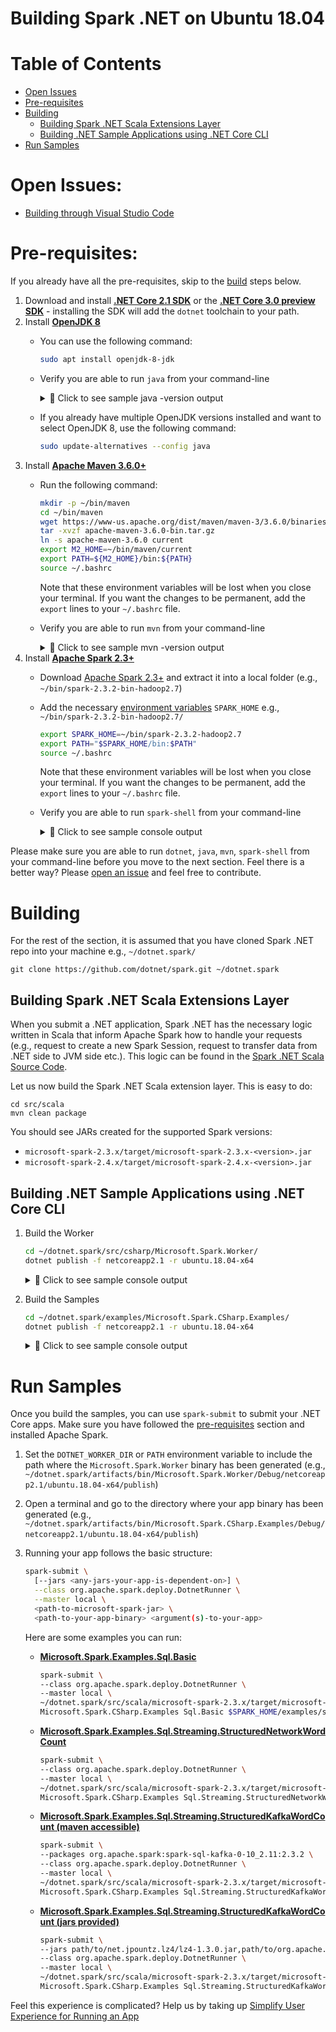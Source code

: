 Building Spark .NET on Ubuntu 18.04
==========================

# Table of Contents
- [Open Issues](#open-issues)
- [Pre-requisites](#pre-requisites)
- [Building](#building)
  - [Building Spark .NET Scala Extensions Layer](#building-spark-net-scala-extensions-layer)
  - [Building .NET Sample Applications using .NET Core CLI](#building-net-sample-applications-using-net-core-cli)
- [Run Samples](#run-samples)

# Open Issues:
- [Building through Visual Studio Code]()

# Pre-requisites:

If you already have all the pre-requisites, skip to the [build](ubuntu-instructions.md#building) steps below.

  1. Download and install **[.NET Core 2.1 SDK](https://dotnet.microsoft.com/download/dotnet-core/2.1)** or the **[.NET Core 3.0 preview SDK](https://dotnet.microsoft.com/download/dotnet-core/3.0)** - installing the SDK will add the `dotnet` toolchain to your path.
  2. Install **[OpenJDK 8](https://openjdk.java.net/install/)** 
     - You can use the following command:
       ```bash
       sudo apt install openjdk-8-jdk
       ```
     - Verify you are able to run `java` from your command-line
       <details>
       <summary>&#x1F4D9; Click to see sample java -version output</summary>
       
       ```
       openjdk version "1.8.0_191"
       OpenJDK Runtime Environment (build 1.8.0_191-8u191-b12-2ubuntu0.18.04.1-b12)
       OpenJDK 64-Bit Server VM (build 25.191-b12, mixed mode)
       ```
     - If you already have multiple OpenJDK versions installed and want to select OpenJDK 8, use the following command:
       ```bash
       sudo update-alternatives --config java
       ```
  3. Install **[Apache Maven 3.6.0+](https://maven.apache.org/download.cgi)**
     - Run the following command:
       ```bash
       mkdir -p ~/bin/maven
       cd ~/bin/maven
       wget https://www-us.apache.org/dist/maven/maven-3/3.6.0/binaries/apache-maven-3.6.0-bin.tar.gz
       tar -xvzf apache-maven-3.6.0-bin.tar.gz
       ln -s apache-maven-3.6.0 current
       export M2_HOME=~/bin/maven/current
       export PATH=${M2_HOME}/bin:${PATH}
       source ~/.bashrc
       ```
       
       Note that these environment variables will be lost when you close your terminal. If you want the changes to be permanent, add the `export` lines to your `~/.bashrc` file.
     - Verify you are able to run `mvn` from your command-line
       <details>
       <summary>&#x1F4D9; Click to see sample mvn -version output</summary>
       
       ```
       Apache Maven 3.6.0 (97c98ec64a1fdfee7767ce5ffb20918da4f719f3; 2018-10-24T18:41:47Z)
       Maven home: ~/bin/apache-maven-3.6.0
       Java version: 1.8.0_191, vendor: Oracle Corporation, runtime: /usr/lib/jvm/java-8-openjdk-amd64/jre
       Default locale: en, platform encoding: UTF-8
       OS name: "linux", version: "4.4.0-17763-microsoft", arch: "amd64", family: "unix"
       ```
  4. Install **[Apache Spark 2.3+](https://spark.apache.org/downloads.html)**
     - Download [Apache Spark 2.3+](https://spark.apache.org/downloads.html) and extract it into a local folder (e.g., `~/bin/spark-2.3.2-bin-hadoop2.7`)
     - Add the necessary [environment variables](https://www.java.com/en/download/help/path.xml) `SPARK_HOME` e.g., `~/bin/spark-2.3.2-bin-hadoop2.7/`
       ```bash
       export SPARK_HOME=~/bin/spark-2.3.2-hadoop2.7
       export PATH="$SPARK_HOME/bin:$PATH"
       source ~/.bashrc
       ```
       
       Note that these environment variables will be lost when you close your terminal. If you want the changes to be permanent, add the `export` lines to your `~/.bashrc` file.
     - Verify you are able to run `spark-shell` from your command-line
        <details>
        <summary>&#x1F4D9; Click to see sample console output</summary>
        
        ```
        Welcome to
              ____              __
             / __/__  ___ _____/ /__
            _\ \/ _ \/ _ `/ __/  '_/
           /___/ .__/\_,_/_/ /_/\_\   version 2.3.2
              /_/

        Using Scala version 2.11.8 (Java HotSpot(TM) 64-Bit Server VM, Java 1.8.0_201)
        Type in expressions to have them evaluated.
        Type :help for more information.

        scala> sc
        res0: org.apache.spark.SparkContext = org.apache.spark.SparkContext@6eaa6b0c
        ```
                   
        </details>

Please make sure you are able to run `dotnet`, `java`, `mvn`, `spark-shell` from your command-line before you move to the next section. Feel there is a better way? Please [open an issue](https://github.com/dotnet/spark/issues) and feel free to contribute.

# Building

For the rest of the section, it is assumed that you have cloned Spark .NET repo into your machine e.g., `~/dotnet.spark/`

```
git clone https://github.com/dotnet/spark.git ~/dotnet.spark
```

## Building Spark .NET Scala Extensions Layer

When you submit a .NET application, Spark .NET has the necessary logic written in Scala that inform Apache Spark how to handle your requests (e.g., request to create a new Spark Session, request to transfer data from .NET side to JVM side etc.). This logic can be found in the [Spark .NET Scala Source Code](../../../src/scala).

Let us now build the Spark .NET Scala extension layer. This is easy to do:

```
cd src/scala
mvn clean package 
```
You should see JARs created for the supported Spark versions:
* `microsoft-spark-2.3.x/target/microsoft-spark-2.3.x-<version>.jar`
* `microsoft-spark-2.4.x/target/microsoft-spark-2.4.x-<version>.jar`

## Building .NET Sample Applications using .NET Core CLI

  1. Build the Worker
      ```bash
      cd ~/dotnet.spark/src/csharp/Microsoft.Spark.Worker/
      dotnet publish -f netcoreapp2.1 -r ubuntu.18.04-x64
      ```
      <details>
      <summary>&#x1F4D9; Click to see sample console output</summary>
      ```
      user@machine:/home/user/dotnet.spark/src/csharp/Microsoft.Spark.Worker$ dotnet publish -f netcoreapp2.1 -r ubuntu.18.04-x64
      Microsoft (R) Build Engine version 16.0.462+g62fb89029d for .NET Core
      Copyright (C) Microsoft Corporation. All rights reserved.
      
        Restore completed in 36.03 ms for /home/user/dotnet.spark/src/csharp/Microsoft.Spark.Worker/Microsoft.Spark.Worker.csproj.
        Restore completed in 35.94 ms for /home/user/dotnet.spark/src/csharp/Microsoft.Spark/Microsoft.Spark.csproj.
        Microsoft.Spark -> /home/user/dotnet.spark/artifacts/bin/Microsoft.Spark/Debug/netstandard2.0/Microsoft.Spark.dll
        Microsoft.Spark.Worker -> /home/user/dotnet.spark/artifacts/bin/Microsoft.Spark.Worker/Debug/netcoreapp2.1/ubuntu.18.04-x64/Microsoft.Spark.Worker.dll
        Microsoft.Spark.Worker -> /home/user/dotnet.spark/artifacts/bin/Microsoft.Spark.Worker/Debug/netcoreapp2.1/ubuntu.18.04-x64/publish/
      ```
      </details>

  2. Build the Samples
      ```bash
      cd ~/dotnet.spark/examples/Microsoft.Spark.CSharp.Examples/
      dotnet publish -f netcoreapp2.1 -r ubuntu.18.04-x64
      ```
      <details>
      <summary>&#x1F4D9; Click to see sample console output</summary>
      ```bash
      user@machine:/home/user/dotnet.spark/examples/Microsoft.Spark.CSharp.Examples$ dotnet publish -f netcoreapp2.1 -r ubuntu.18.04-x64
      Microsoft (R) Build Engine version 16.0.462+g62fb89029d for .NET Core
      Copyright (C) Microsoft Corporation. All rights reserved.

        Restore completed in 37.11 ms for /home/user/dotnet.spark/src/csharp/Microsoft.Spark/Microsoft.Spark.csproj.
        Restore completed in 37.07 ms for /home/user/dotnet.spark/examples/Microsoft.Spark.CSharp.Examples/Microsoft.Spark.CSharp.Examples.csproj.
        Restore completed in 37.07 ms for /home/user/dotnet.spark/src/csharp/Microsoft.Spark.Worker/Microsoft.Spark.Worker.csproj.
        Microsoft.Spark -> /home/user/dotnet.spark/artifacts/bin/Microsoft.Spark/Debug/netstandard2.0/Microsoft.Spark.dll
        Microsoft.Spark.Worker -> /home/user/dotnet.spark/artifacts/bin/Microsoft.Spark.Worker/Debug/netcoreapp2.1/Microsoft.Spark.Worker.dll
        Microsoft.Spark.CSharp.Examples -> /home/user/dotnet.spark/artifacts/bin/Microsoft.Spark.CSharp.Examples/Debug/netcoreapp2.1/ubuntu.18.04-x64/Microsoft.Spark.CSharp.Examples.dll
        Microsoft.Spark.CSharp.Examples -> /home/user/dotnet.spark/artifacts/bin/Microsoft.Spark.CSharp.Examples/Debug/netcoreapp2.1/ubuntu.18.04-x64/publish/
      ```
     </details>

# Run Samples

Once you build the samples, you can use `spark-submit` to submit your .NET Core apps. Make sure you have followed the [pre-requisites](#pre-requisites) section and installed Apache Spark.

  1. Set the `DOTNET_WORKER_DIR` or `PATH` environment variable to include the path where the `Microsoft.Spark.Worker` binary has been generated (e.g., `~/dotnet.spark/artifacts/bin/Microsoft.Spark.Worker/Debug/netcoreapp2.1/ubuntu.18.04-x64/publish`)
  2. Open a terminal and go to the directory where your app binary has been generated (e.g., `~/dotnet.spark/artifacts/bin/Microsoft.Spark.CSharp.Examples/Debug/netcoreapp2.1/ubuntu.18.04-x64/publish`)
  3. Running your app follows the basic structure:
     ```bash
     spark-submit \
       [--jars <any-jars-your-app-is-dependent-on>] \
       --class org.apache.spark.deploy.DotnetRunner \
       --master local \
       <path-to-microsoft-spark-jar> \
       <path-to-your-app-binary> <argument(s)-to-your-app>
     ```

     Here are some examples you can run:
     - **[Microsoft.Spark.Examples.Sql.Basic](../../examples/Microsoft.Spark.CSharp.Examples/Sql/Basic.cs)**
         ```bash
         spark-submit \
         --class org.apache.spark.deploy.DotnetRunner \
         --master local \
         ~/dotnet.spark/src/scala/microsoft-spark-2.3.x/target/microsoft-spark-2.3.x-1.0.0-alpha.jar \
         Microsoft.Spark.CSharp.Examples Sql.Basic $SPARK_HOME/examples/src/main/resources/people.json
         ```
     - **[Microsoft.Spark.Examples.Sql.Streaming.StructuredNetworkWordCount](../../examples/Microsoft.Spark.CSharp.Examples/Sql/Streaming/StructuredNetworkWordCount.cs)**
         ```bash
         spark-submit \
         --class org.apache.spark.deploy.DotnetRunner \
         --master local \
         ~/dotnet.spark/src/scala/microsoft-spark-2.3.x/target/microsoft-spark-2.3.x-1.0.0-alpha.jar \
         Microsoft.Spark.CSharp.Examples Sql.Streaming.StructuredNetworkWordCount localhost 9999
         ```
     - **[Microsoft.Spark.Examples.Sql.Streaming.StructuredKafkaWordCount (maven accessible)](../../examples/Microsoft.Spark.CSharp.Examples/Sql/Streaming/StructuredKafkaWordCount.cs)**
         ```bash
         spark-submit \
         --packages org.apache.spark:spark-sql-kafka-0-10_2.11:2.3.2 \
         --class org.apache.spark.deploy.DotnetRunner \
         --master local \
         ~/dotnet.spark/src/scala/microsoft-spark-2.3.x/target/microsoft-spark-2.3.x-1.0.0-alpha.jar \
         Microsoft.Spark.CSharp.Examples Sql.Streaming.StructuredKafkaWordCount localhost:9092 subscribe test
         ```
     - **[Microsoft.Spark.Examples.Sql.Streaming.StructuredKafkaWordCount (jars provided)](../../examples/Microsoft.Spark.CSharp.Examples/Sql/Streaming/StructuredKafkaWordCount.cs)**
         ```bash
         spark-submit \
         --jars path/to/net.jpountz.lz4/lz4-1.3.0.jar,path/to/org.apache.kafka/kafka-clients-0.10.0.1.jar,path/to/org.apache.spark/spark-sql-kafka-0-10_2.11-2.3.2.jar,`path/to/org.slf4j/slf4j-api-1.7.6.jar,path/to/org.spark-project.spark/unused-1.0.0.jar,path/to/org.xerial.snappy/snappy-java-1.1.2.6.jar \
         --class org.apache.spark.deploy.DotnetRunner \
         --master local \
         ~/dotnet.spark/src/scala/microsoft-spark-2.3.x/target/microsoft-spark-2.3.x-1.0.0-alpha.jar \
         Microsoft.Spark.CSharp.Examples Sql.Streaming.StructuredKafkaWordCount localhost:9092 subscribe test
          ```

Feel this experience is complicated? Help us by taking up [Simplify User Experience for Running an App](https://github.com/dotnet/spark/issues/6)
